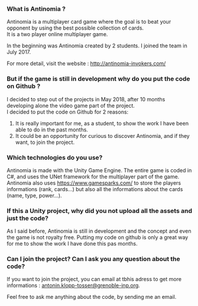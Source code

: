 ### What is Antinomia ?

Antinomia is a multiplayer card game where the goal is to beat your opponent by using the best possible collection of cards.  
It is a two player online multiplayer game.

In the beginning was Antinomia created by 2 students. I joined the team in July 2017.

For more detail, visit the website : http://antinomia-invokers.com/

### But if the game is still in development why do you put the code on Github ?

I decided to step out of the projects in May 2018, after 10 months developing alone the video game part of the project.  
I decided to put the code on Github for 2 reasons:
1. It is really important for me, as a student, to show the work I have been able to do in the past months.
2. It could be an opportunity for curious to discover Antinomia, and if they want, to join the project.

### Which technologies do you use?

Antinomia is made with the Unity Game Engine. The entire game is coded in C#, and uses the UNet framework for the multiplayer part of the game.
Antinomia also uses https://www.gamesparks.com/ to store the players informations (rank, cards...) but also all the informations about the cards (name, type, power...).

### If this a Unity project, why did you not upload all the assets and just the code?

As I said before, Antinomia is still in development and the concept and even the game is not royalty free. Putting my code on github is only a great way for me to show the work I have done this pas months.

### Can I join the project? Can I ask you any question about the code?

If you want to join the project, you can email at tbhis adress to get more informations : antonin.klopp-tosser@grenoble-inp.org.

Feel free to ask me anything about the code, by sending me an email.

